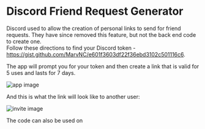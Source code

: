 # Discord Friend Request Generator

Discord used to allow the creation of personal links to send for friend requests. They have since removed this feature, but not the back end code to create one.   
Follow these directions to find your Discord token - https://gist.github.com/MarvNC/e601f3603df22f36ebd3102c501116c6.   

The app will prompt you for your token and then create a link that is valid for 5 uses and lasts for 7 days.   

![app image](https://github.com/Faugnom1/Discord-Firend-Invite-Generator/blob/main/App-Ui.png?raw=true)  

And this is what the link will look like to another user:  

![invite image](https://github.com/Faugnom1/Discord-Firend-Invite-Generator/blob/main/Invite-Example.png?raw=true)

The code can also be used on 

